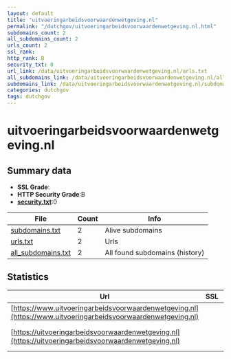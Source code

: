 ```yaml
---
layout: default
title: "uitvoeringarbeidsvoorwaardenwetgeving.nl"
permalink: "/dutchgov/uitvoeringarbeidsvoorwaardenwetgeving.nl.html"
subdomains_count: 2
all_subdomains_count: 2
urls_count: 2
ssl_rank: 
http_rank: B
security_txt: 0
url_link: /data/uitvoeringarbeidsvoorwaardenwetgeving.nl/urls.txt
all_subdomains_link: /data/uitvoeringarbeidsvoorwaardenwetgeving.nl/all_subdomains.txt
subdomains_link: /data/uitvoeringarbeidsvoorwaardenwetgeving.nl/subdomains.txt
categories: dutchgov
tags: dutchgov
---
```



# uitvoeringarbeidsvoorwaardenwetgeving.nl
## Summary data


 - **SSL Grade**:
 - **HTTP Security Grade**:B
 - **[security.txt](https://www.digitaleoverheid.nl/nieuws/standaard-security-txt-nu-verplicht-voor-overheid/)**:0


| File       | Count | Info |
|------------|-------|------|
|[subdomains.txt](/DutchGovScope/data/uitvoeringarbeidsvoorwaardenwetgeving.nl/subdomains.txt)|2|Alive subdomains|
|[urls.txt](/DutchGovScope/data/uitvoeringarbeidsvoorwaardenwetgeving.nl/urls.txt)|2|Urls|
|[all_subdomains.txt](/DutchGovScope/data/uitvoeringarbeidsvoorwaardenwetgeving.nl/all_subdomains.txt)|2|All found subdomains (history)|


## Statistics


| Url | SSL | HTTP | Server | Cookie | HSTS | CORS | CTO | CSP | XFO | XXP | RP |FP| Tech |Title |
|--------|-------|-------|------|------|------|------|------|------|------|------|------|------|------|------|
|[https://www.uitvoeringarbeidsvoorwaardenwetgeving.nl](https://www.uitvoeringarbeidsvoorwaardenwetgeving.nl)| | **B**|nginx| |:white_check_mark: | | |:warning: | | | :white_check_mark: | |HSTS Nginx|302 Found|
|[https://uitvoeringarbeidsvoorwaardenwetgeving.nl](https://uitvoeringarbeidsvoorwaardenwetgeving.nl)| | **B**|nginx| |:white_check_mark: | | |:warning: | | | :white_check_mark: | |HSTS Nginx|301 Moved Perman...|

